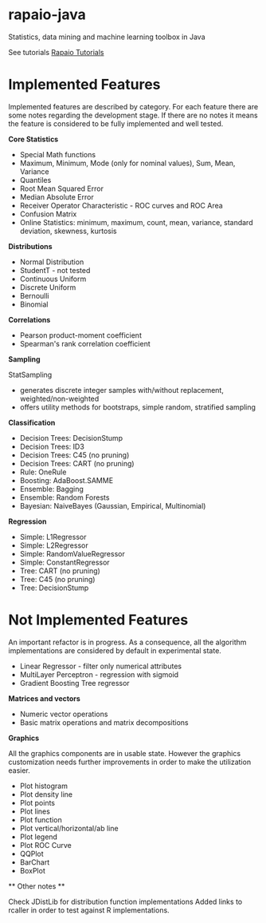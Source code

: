 rapaio-java
===========
Statistics, data mining and machine learning toolbox in Java

See tutorials [Rapaio Tutorials](http://padreati.github.io/rapaio/)

Implemented Features
====================
Implemented features are described by category. For each feature there are some
notes regarding the development stage. If there are no notes it means the feature
is considered to be fully implemented and well tested.

**Core Statistics**

* Special Math functions
* Maximum, Minimum, Mode (only for nominal values), Sum, Mean, Variance
* Quantiles
* Root Mean Squared Error
* Median Absolute Error
* Receiver Operator Characteristic - ROC curves and ROC Area
* Confusion Matrix
* Online Statistics: minimum, maximum, count, mean, variance, standard deviation, skewness, kurtosis

**Distributions**

* Normal Distribution
* StudentT - not tested
* Continuous Uniform
* Discrete Uniform
* Bernoulli
* Binomial

**Correlations**

* Pearson product-moment coefficient
* Spearman's rank correlation coefficient

**Sampling**

StatSampling

* generates discrete integer samples with/without replacement, weighted/non-weighted
* offers utility methods for bootstraps, simple random, stratified sampling

**Classification**

* Decision Trees: DecisionStump
* Decision Trees: ID3
* Decision Trees: C45 (no pruning)
* Decision Trees: CART (no pruning)
* Rule: OneRule
* Boosting: AdaBoost.SAMME
* Ensemble: Bagging
* Ensemble: Random Forests
* Bayesian: NaiveBayes (Gaussian, Empirical, Multinomial)

**Regression**

* Simple: L1Regressor
* Simple: L2Regressor
* Simple: RandomValueRegressor
* Simple: ConstantRegressor
* Tree: CART (no pruning)
* Tree: C45 (no pruning)
* Tree: DecisionStump

Not Implemented Features
========================

An important refactor is in progress. As a consequence, all the algorithm implementations
are considered by default in experimental state.


* Linear Regressor - filter only numerical attributes
* MultiLayer Perceptron - regression with sigmoid
* Gradient Boosting Tree regressor

**Matrices and vectors**

* Numeric vector operations
* Basic matrix operations and matrix decompositions

**Graphics**

All the graphics components are in usable state. However the graphics customization needs
further improvements in order to make the utilization easier.

* Plot histogram
* Plot density line
* Plot points
* Plot lines
* Plot function
* Plot vertical/horizontal/ab line
* Plot legend
* Plot ROC Curve
* QQPlot
* BarChart
* BoxPlot


** Other notes **

Check JDistLib for distribution function implementations
Added links to rcaller in order to test against R implementations.
